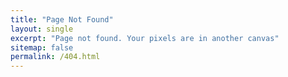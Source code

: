 ```yaml
---
title: "Page Not Found"
layout: single
excerpt: "Page not found. Your pixels are in another canvas"
sitemap: false
permalink: /404.html
---
```

